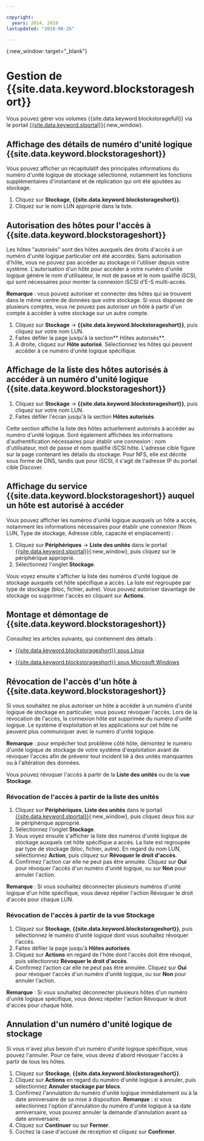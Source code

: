 ```yaml
---

copyright:
  years: 2014, 2018
lastupdated: "2018-06-26"

---
```

{:new_window: target="_blank"}

# Gestion de {{site.data.keyword.blockstorageshort}}

Vous pouvez gérer vos volumes {{site.data.keyword.blockstoragefull}} via le portail [{{site.data.keyword.slportal}}](https://control.softlayer.com/){:new_window}.

## Affichage des détails de numéro d'unité logique {{site.data.keyword.blockstorageshort}}

Vous pouvez afficher un récapitulatif des principales informations du numéro d'unité logique de stockage sélectionné, notamment les fonctions supplémentaires d'instantané et de réplication qui ont été ajoutées au stockage.

1. Cliquez sur **Stockage**, **{{site.data.keyword.blockstorageshort}}**.
2. Cliquez sur le nom LUN approprié dans la liste.

## Autorisation des hôtes pour l'accès à {{site.data.keyword.blockstorageshort}}

Les hôtes "autorisés" sont des hôtes auxquels des droits d'accès à un numéro d'unité logique particulier ont été accordés. Sans autorisation d'hôte, vous ne pouvez pas accéder au stockage ni l'utiliser depuis votre système. L'autorisation d'un hôte pour accéder à votre numéro d'unité logique génère le nom d'utilisateur, le mot de passe et le nom qualifié iSCSI, qui sont nécessaires pour monter la connexion iSCSI d'E-S multi-accès.

**Remarque** : vous pouvez autoriser et connecter des hôtes qui se trouvent dans le même centre de données que votre stockage. Si vous disposez de plusieurs comptes, vous ne pouvez pas autoriser un hôte à partir d'un compte à accéder à votre stockage sur un autre compte.

1. Cliquez sur **Stockage** -> **{{site.data.keyword.blockstorageshort}}**, puis cliquez sur votre nom LUN.
2. Faites défiler la page jusqu'à la section** Hôtes autorisés**.
3. A droite, cliquez sur **Hôte autorisé**. Sélectionnez les hôtes qui peuvent accéder à ce numéro d'unité logique spécifique.

 

## Affichage de la liste des hôtes autorisés à accéder à un numéro d'unité logique {{site.data.keyword.blockstorageshort}}

1. Cliquez sur **Stockage** -> **{{site.data.keyword.blockstorageshort}}**, puis cliquez sur votre nom LUN.
2. Faites défiler l'écran jusqu'à la section **Hôtes autorisés**. 

Cette section affiche la liste des hôtes actuellement autorisés à accéder au numéro d'unité logique. Sont également affichées les informations d'authentification nécessaires pour établir une connexion : nom d'utilisateur, mot de passe et nom qualifié iSCSI hôte. L'adresse cible figure sur la page contenant les détails du stockage. Pour NFS, elle est décrite sous forme de DNS, tandis que pour iSCSI, il s'agit de l'adresse IP du portail cible Discover.

 

## Affichage du service {{site.data.keyword.blockstorageshort}} auquel un hôte est autorisé à accéder

Vous pouvez afficher les numéros d'unité logique auxquels un hôte a accès, notamment les informations nécessaires pour établir une connexion (Nom LUN, Type de stockage, Adresse cible, capacité et emplacement) :

1. Cliquez sur **Périphériques** -> **Liste des unités** dans le portail [{{site.data.keyword.slportal}}](http://control.softlayer.com/){:new_window}, puis cliquez sur le périphérique approprié.
2. Sélectionnez l'onglet **Stockage**.

Vous voyez ensuite s'afficher la liste des numéros d'unité logique de stockage auxquels cet hôte spécifique a accès. La liste est regroupée par type de stockage (bloc, fichier, autre). Vous pouvez autoriser davantage de stockage ou supprimer l'accès en cliquant sur **Actions**.

 

## Montage et démontage de {{site.data.keyword.blockstorageshort}}

Consultez les articles suivants, qui contiennent des détails :

- [{{site.data.keyword.blockstorageshort}} sous Linux](accessing_block_storage_linux.html)

- [{{site.data.keyword.blockstorageshort}} sous Microsoft Windows](accessing-block-storage-windows.html)

 

## Révocation de l'accès d'un hôte à {{site.data.keyword.blockstorageshort}}

Si vous souhaitez ne plus autoriser un hôte à accéder à un numéro d'unité logique de stockage en particulier, vous pouvez révoquer l'accès. Lors de la révocation de l'accès, la connexion hôte est supprimée du numéro d'unité logique. Le système d'exploitation et les applications sur cet hôte ne peuvent plus communiquer avec le numéro d'unité logique. 

**Remarque** : pour empêcher tout problème côté hôte, démontez le numéro d'unité logique de stockage de votre système d'exploitation avant de révoquer l'accès afin de prévenir tout incident lié à des unités manquantes ou à l'altération des données. 

Vous pouvez révoquer l'accès à partir de la **Liste des unités** ou de la **vue Stockage**.

### Révocation de l'accès à partir de la liste des unités

1. Cliquez sur **Périphériques**, **Liste des unités** dans le portail [{{site.data.keyword.slportal}}](https://control.softlayer.com/){:new_window}, puis cliquez deux fois sur le périphérique approprié.
2. Sélectionnez l'onglet **Stockage**.
3. Vous voyez ensuite s'afficher la liste des numéros d'unité logique de stockage auxquels cet hôte spécifique a accès. La liste est regroupée par type de stockage (bloc, fichier, autre). En regard du nom LUN, sélectionnez **Action**, puis cliquez sur **Révoquer le droit d'accès**.
4. Confirmez l'action car elle ne peut pas être annulée. Cliquez sur **Oui** pour révoquer l'accès d'un numéro d'unité logique, ou sur **Non** pour annuler l'action.

**Remarque** : Si vous souhaitez déconnecter plusieurs numéros d'unité logique d'un hôte spécifique, vous devez répéter l'action Révoquer le droit d'accès pour chaque LUN.


### Révocation de l'accès à partir de la vue Stockage

1. Cliquez sur **Stockage**, **{{site.data.keyword.blockstorageshort}}**, puis sélectionnez le numéro d'unité logique dont vous souhaitez révoquer l'accès.
2. Faites défiler la page jusqu'à **Hôtes autorisés**.
3. Cliquez sur **Actions** en regard de l'hôte dont l'accès doit être révoqué, puis sélectionnez **Révoquer le droit d'accès**.
4. Confirmez l'action car elle ne peut pas être annulée. Cliquez sur **Oui** pour révoquer l'accès d'un numéro d'unité logique, ou sur **Non** pour annuler l'action.

**Remarque** : Si vous souhaitez déconnecter plusieurs hôtes d'un numéro d'unité logique spécifique, vous devez répéter l'action Révoquer le droit d'accès pour chaque hôte.

 

## Annulation d'un numéro d'unité logique de stockage

Si vous n'avez plus besoin d'un numéro d'unité logique spécifique, vous pouvez l'annuler. Pour ce faire, vous devez d'abord révoquer l'accès à partir de tous les hôtes.

1. Cliquez sur **Stockage**, **{{site.data.keyword.blockstorageshort}}**.
2. Cliquez sur **Actions** en regard du numéro d'unité logique à annuler, puis sélectionnez **Annuler stockage par blocs**.
3. Confirmez l'annulation du numéro d'unité logique immédiatement ou à la date anniversaire de sa mise à disposition. 
**Remarque** : si vous sélectionnez l'option d'annulation du numéro d'unité logique à sa date anniversaire, vous pouvez annuler la demande d'annulation avant sa date anniversaire.
4. Cliquez sur **Continuer** ou sur **Fermer**. 
5. Cochez la case d'accusé de réception et cliquez sur **Confirmer**.
